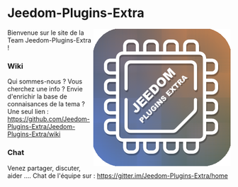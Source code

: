 # Jeedom-Plugins-Extra

<img src="Extra.png" align="right">

Bienvenue sur le site de la Team Jeedom-Plugins-Extra !

### Wiki 
Qui sommes-nous ?
Vous cherchez une info ? 
Envie d'enrichir la base de connaisances de la tema ?
Une seul lien : https://github.com/Jeedom-Plugins-Extra/Jeedom-Plugins-Extra/wiki

### Chat 
Venez partager, discuter, aider ....
Chat de l'équipe sur : https://gitter.im/Jeedom-Plugins-Extra/home
